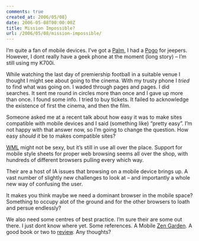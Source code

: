 ```yaml
---
comments: true
created_at: 2006/05/08}
date: 2006-05-08T00:00:00Z
title: Mission Impossible?
url: /2006/05/08/mission-impossible/
---
```


<p>
I’m quite a fan of mobile devices. I’ve got a <a href="http://www.palm.com/">Palm</a>, I had a <a href="http://news.bbc.co.uk/1/hi/sci/tech/1773120.stm">Pogo</a> for jeepers. However, I dont really have a geek phone at the moment (long story) – I’m still using my K700i.

</p>
<p>
While watching the last day of premiership football in a suitable venue I thought I might see about going to the cinema. With my trusty phone I <em>tried</em> to find what was going on. I waded through pages and pages. I did searches. It sent me round in circles more than once and I gave up more than once. I found some info. I tried to buy tickets. It failed to acknowledge the existence of first the cinema, and then the film.

</p>
<p>
Someone asked me at a recent talk about how easy it was to make sites compatible with mobile devices and I said (something like) “pretty easy”. I’m not happy with that answer now, so I’m going to change the question. How easy <em>should it</em> be to makes compatible sites?

</p>
<p>
<a href="http://www.w3schools.com/wap/wml_reference.asp">WML</a> might not be sexy, but it’s still in use all over the place. Support for mobile style sheets for proper web browsing seems all over the shop, with hundreds of different browsers pulling every which way.

</p>
<p>
Their are a host of IA issues that browsing on a mobile device brings up. A vast number of slightly new challenges to look at – and importantly a whole new way of confusing the user.

</p>
<p>
It makes you think maybe we need a dominant browser in the mobile space? Something to occupy alot of the ground and for the other browsers to loath and persue endlessly?

</p>
<p>
We also need some centres of best practice. I’m sure their are some out there. I just dont know where yet. Some references. A Mobile <a href="http://csszengarden.com">Zen Garden</a>. A good book or two to <a href="http://webdesignbookshelf.com">review</a>. Any thoughts?

</p>
